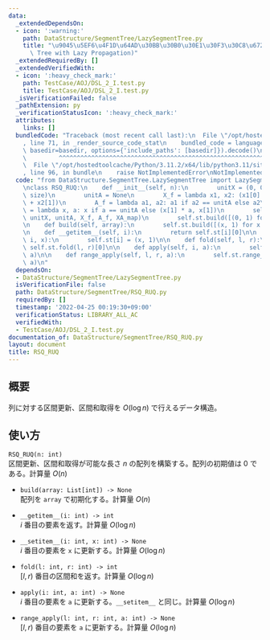 ```yaml
---
data:
  _extendedDependsOn:
  - icon: ':warning:'
    path: DataStructure/SegmentTree/LazySegmentTree.py
    title: "\u9045\u5EF6\u4F1D\u64AD\u30BB\u30B0\u30E1\u30F3\u30C8\u6728 (Segment\
      \ Tree with Lazy Propagation)"
  _extendedRequiredBy: []
  _extendedVerifiedWith:
  - icon: ':heavy_check_mark:'
    path: TestCase/AOJ/DSL_2_I.test.py
    title: TestCase/AOJ/DSL_2_I.test.py
  _isVerificationFailed: false
  _pathExtension: py
  _verificationStatusIcon: ':heavy_check_mark:'
  attributes:
    links: []
  bundledCode: "Traceback (most recent call last):\n  File \"/opt/hostedtoolcache/Python/3.11.2/x64/lib/python3.11/site-packages/onlinejudge_verify/documentation/build.py\"\
    , line 71, in _render_source_code_stat\n    bundled_code = language.bundle(stat.path,\
    \ basedir=basedir, options={'include_paths': [basedir]}).decode()\n          \
    \         ^^^^^^^^^^^^^^^^^^^^^^^^^^^^^^^^^^^^^^^^^^^^^^^^^^^^^^^^^^^^^^^^^^^^^^^^^^^^^^^^^\n\
    \  File \"/opt/hostedtoolcache/Python/3.11.2/x64/lib/python3.11/site-packages/onlinejudge_verify/languages/python.py\"\
    , line 96, in bundle\n    raise NotImplementedError\nNotImplementedError\n"
  code: "from DataStructure.SegmentTree.LazySegmentTree import LazySegmentTree\n\n\
    \nclass RSQ_RUQ:\n    def __init__(self, n):\n        unitX = (0, 0)  # (value,\
    \ size)\n        unitA = None\n        X_f = lambda x1, x2: (x1[0] + x2[0], x1[1]\
    \ + x2[1])\n        A_f = lambda a1, a2: a1 if a2 == unitA else a2\n        XA_map\
    \ = lambda x, a: x if a == unitA else (x[1] * a, x[1])\n        self.st = LazySegmentTree(n,\
    \ unitX, unitA, X_f, A_f, XA_map)\n        self.st.build([(0, 1) for i in range(n)])\n\
    \n    def build(self, array):\n        self.st.build([(x, 1) for x in array])\n\
    \n    def __getitem__(self, i):\n        return self.st[i][0]\n\n    def __setitem__(self,\
    \ i, x):\n        self.st[i] = (x, 1)\n\n    def fold(self, l, r):\n        return\
    \ self.st.fold(l, r)[0]\n\n    def apply(self, i, a):\n        self.st.apply(i,\
    \ a)\n\n    def range_apply(self, l, r, a):\n        self.st.range_apply(l, r,\
    \ a)\n"
  dependsOn:
  - DataStructure/SegmentTree/LazySegmentTree.py
  isVerificationFile: false
  path: DataStructure/SegmentTree/RSQ_RUQ.py
  requiredBy: []
  timestamp: '2022-04-25 00:19:30+09:00'
  verificationStatus: LIBRARY_ALL_AC
  verifiedWith:
  - TestCase/AOJ/DSL_2_I.test.py
documentation_of: DataStructure/SegmentTree/RSQ_RUQ.py
layout: document
title: RSQ_RUQ
---
```


## 概要
列に対する区間更新、区間和取得を $O(\log n)$ で行えるデータ構造。

## 使い方
`RSQ_RUQ(n: int)`  
区間更新、区間和取得が可能な長さ $n$ の配列を構築する。配列の初期値は $0$ である。計算量 $O(n)$

- `build(array: List[int]) -> None`  
配列を `array` で初期化する。計算量 $O(n)$

- `__getitem__(i: int) -> int`  
$i$ 番目の要素を返す。計算量 $O(\log n)$

- `__setitem__(i: int, x: int) -> None`  
$i$ 番目の要素を `x` に更新する。計算量 $O(\log n)$

- `fold(l: int, r: int) -> int`  
$[l, r)$ 番目の区間和を返す。計算量 $O(\log n)$

- `apply(i: int, a: int) -> None`  
$i$ 番目の要素を `a` に更新する。`__setitem__` と同じ。計算量 $O(\log n)$

- `range_apply(l: int, r: int, a: int) -> None`  
$[l, r)$ 番目の要素を `a` に更新する。計算量 $O(\log n)$
